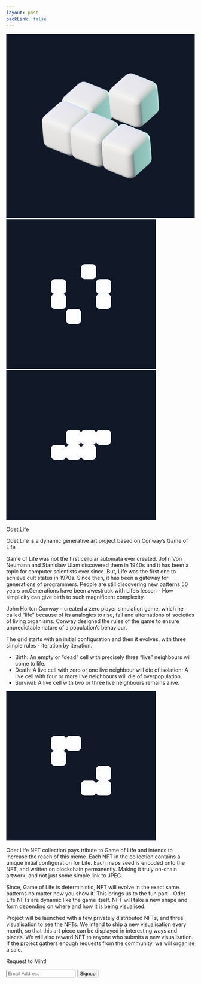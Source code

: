 ```yaml
---
layout: post
backLink: false
---
```


<div class="flex flex-col justify-center items-center bg-gray-900 text-gray-300 p-6 md:pt-10 md:pb-20 md:px-32">
  <div class="flex flex-col justify-evenly items-center">
    <div class="w-2/3 md:w-1/4">
      <img src="assets/GoL1bbg.gif">
    </div>
    <div class="grid place-content-center relative md:w-3/5">
      <div class="hidden md:block absolute -top-40 -right-10 z-0">
        <img src="assets/gol_block_2.svg">
      </div>
      <div class="hidden md:block absolute top-60 -left-40 z-0">
        <img src="assets/gol_block_3.svg">
      </div>
      <div class="z-10">
        <p class="text-gray-200 text-4xl md:text-6xl font-bold text-center mb-4 md:mb-8">Odet.Life</p>
        <article class="prose text-gray-300 max-w-none">
          <p>Odet Life is a dynamic generative art project based on Conway’s Game of Life</p>
          <p>Game of Life was not the first cellular automata ever created. John Von Neumann and Stanislaw Ulam discovered them in 1940s and it has been a topic for computer scientists ever since.
        But, Life was the first one to achieve cult status in 1970s. Since then, it has been a gateway for generations of programmers. People are still discovering new patterns 50 years on.Generations have been awestruck with Life’s lesson - How simplicity can give birth to such magnificent complexity.</p>
          <p>John Horton Conway - created a zero player simulation game, which he called “life” because of its analogies to rise, fall
        and alternations of societies of living organisms. Conway designed the rules of the game to ensure unpredictable nature of a population’s behaviour.</p>
          <p>The grid starts with an initial configuration and then it evolves, with three simple rules - iteration by iteration.</p>
          <ul>
            <li>Birth: An empty or “dead” cell with precisely three “live”
            neighbours will come to life.</li>
            <li>Death: A live cell with zero or one live neighbour will die of isolation; A live cell with four or more live neighbours will die of overpopulation.</li>
            <li>Survival: A live cell with two or three live neighbours remains alive.</li>
          </ul>
        </article>
      </div>
    </div>
  </div>
</div>

<div class="grid place-items-center w-full md:w-2/3 overflow-auto md:mb-12">
  <div id="sketch-holder"></div>
</div>

<div class="flex flex-col justify-center items-center bg-gray-900 text-gray-300 p-6 md:pt-10 md:pb-20 md:px-32">
  <div class="flex flex-col justify-evenly items-center">
    <div class="grid place-content-center relative md:w-3/5">
      <div class="hidden md:block absolute bottom-0 -right-36 z-0">
        <img src="assets/gol_block_1.svg">
      </div>
      <div class="z-10">
        <article class="prose text-gray-300 max-w-none">
          <p>Odet Life NFT collection pays tribute to Game of Life and intends to increase the reach of this meme. Each NFT in the collection contains a unique initial configuration for Life.
          Each maps seed is encoded onto the NFT, and written on blockchain permanently. Making it truly on-chain artwork, and not just some simple link to JPEG.</p>
          <p>Since, Game of Life is deterministic, NFT will evolve in the exact same patterns no matter how you show it. This brings us to the fun part - Odet Life NFTs are dynamic like the game itself. NFT will take a new shape and form depending on where and how it is being visualised.</p>
          <p>Project will be launched with a few privately distributed NFTs, and three visualisation to see the NFTs. We intend to ship a new visualisation every month, so that this art piece can be displayed in interesting ways and places. We will also reward NFT to anyone who submits a new visualisation. If the project gathers enough requests from the community, we will organise a sale.</p>
        </article>
      </div>
    </div>
  </div>

  <div class="flex flex-col bg-gray-800 w-full md:w-1/2 rounded-lg mt-6 md:mt-12 p-4">
  <p class="text-center text-lg font-semibold mb-3">Request to Mint!</p>
    <form class="flex flex-row gap-4 justify-between items-center" action="https://app.convertkit.com/forms/3221811/subscriptions" method="post" data-sv-form="3221811" data-uid="19d88e82b2">
      <input class="text-black bg-white focus:ring-2 focus:outline-none focus:ring-blue-500 font-medium rounded-lg text-sm w-4/5 py-3.5 text-center md:mr-0" type="email" value="" name="email_address" placeholder="Email Address" id="email" required>
      <input type="submit" data-element="submit" class="subscribe" value="Signup" class="text-white bg-blue-700 hover:bg-blue-600 focus:ring-2 focus:outline-none focus:ring-blue-500 font-medium rounded-lg text-sm w-1/5 py-3.5 text-center md:mr-0">
    </form>
  </div>
</div>

<script src="{{ "/assets/sketch.js" | relative_url }}"></script>
